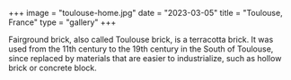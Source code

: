 +++
image = "toulouse-home.jpg"
date = "2023-03-05"
title = "Toulouse, France"
type = "gallery"
+++

Fairground brick, also called Toulouse brick, is a terracotta brick. It was used from the 11th century to the 19th century in the South of Toulouse, since replaced by materials that are easier to industrialize, such as hollow brick or concrete block.